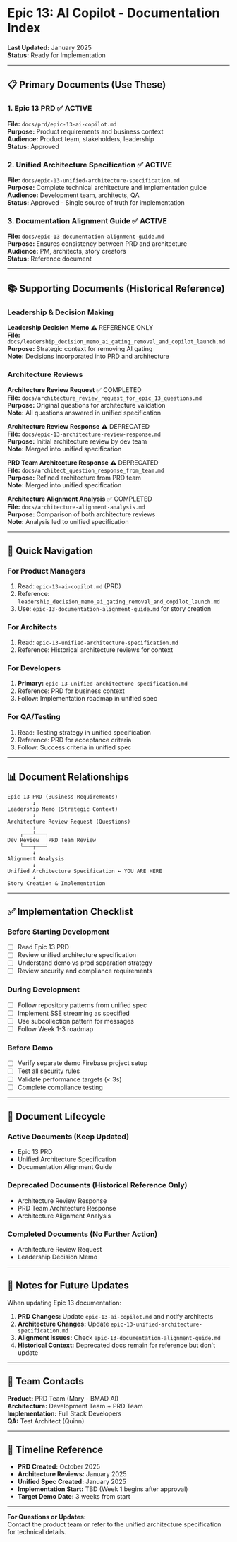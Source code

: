 # Epic 13: AI Copilot - Documentation Index

**Last Updated:** January 2025  
**Status:** Ready for Implementation  

---

## 📋 Primary Documents (Use These)

### 1. **Epic 13 PRD** ✅ ACTIVE
**File:** `docs/prd/epic-13-ai-copilot.md`  
**Purpose:** Product requirements and business context  
**Audience:** Product team, stakeholders, leadership  
**Status:** Approved

### 2. **Unified Architecture Specification** ✅ ACTIVE
**File:** `docs/epic-13-unified-architecture-specification.md`  
**Purpose:** Complete technical architecture and implementation guide  
**Audience:** Development team, architects, QA  
**Status:** Approved - Single source of truth for implementation

### 3. **Documentation Alignment Guide** ✅ ACTIVE
**File:** `docs/epic-13-documentation-alignment-guide.md`  
**Purpose:** Ensures consistency between PRD and architecture  
**Audience:** PM, architects, story creators  
**Status:** Reference document

---

## 📚 Supporting Documents (Historical Reference)

### Leadership & Decision Making

**Leadership Decision Memo** ⚠️ REFERENCE ONLY  
**File:** `docs/leadership_decision_memo_ai_gating_removal_and_copilot_launch.md`  
**Purpose:** Strategic context for removing AI gating  
**Note:** Decisions incorporated into PRD and architecture

### Architecture Reviews

**Architecture Review Request** ✅ COMPLETED  
**File:** `docs/architecture_review_request_for_epic_13_questions.md`  
**Purpose:** Original questions for architecture validation  
**Note:** All questions answered in unified specification

**Architecture Review Response** ⚠️ DEPRECATED  
**File:** `docs/epic-13-architecture-review-response.md`  
**Purpose:** Initial architecture review by dev team  
**Note:** Merged into unified specification

**PRD Team Architecture Response** ⚠️ DEPRECATED  
**File:** `docs/architect_question_response_from_team.md`  
**Purpose:** Refined architecture from PRD team  
**Note:** Merged into unified specification

**Architecture Alignment Analysis** ✅ COMPLETED  
**File:** `docs/architecture-alignment-analysis.md`  
**Purpose:** Comparison of both architecture reviews  
**Note:** Analysis led to unified specification

---

## 🎯 Quick Navigation

### For Product Managers
1. Read: `epic-13-ai-copilot.md` (PRD)
2. Reference: `leadership_decision_memo_ai_gating_removal_and_copilot_launch.md`
3. Use: `epic-13-documentation-alignment-guide.md` for story creation

### For Architects
1. Read: `epic-13-unified-architecture-specification.md`
2. Reference: Historical architecture reviews for context

### For Developers
1. **Primary:** `epic-13-unified-architecture-specification.md`
2. Reference: PRD for business context
3. Follow: Implementation roadmap in unified spec

### For QA/Testing
1. Read: Testing strategy in unified specification
2. Reference: PRD for acceptance criteria
3. Follow: Success criteria in unified spec

---

## 📊 Document Relationships

```
Epic 13 PRD (Business Requirements)
        ↓
Leadership Memo (Strategic Context)
        ↓
Architecture Review Request (Questions)
        ↓
    ┌───┴───┐
Dev Review   PRD Team Review
    └───┬───┘
        ↓
Alignment Analysis
        ↓
Unified Architecture Specification ← YOU ARE HERE
        ↓
Story Creation & Implementation
```

---

## ✅ Implementation Checklist

### Before Starting Development
- [ ] Read Epic 13 PRD
- [ ] Review unified architecture specification
- [ ] Understand demo vs prod separation strategy
- [ ] Review security and compliance requirements

### During Development
- [ ] Follow repository patterns from unified spec
- [ ] Implement SSE streaming as specified
- [ ] Use subcollection pattern for messages
- [ ] Follow Week 1-3 roadmap

### Before Demo
- [ ] Verify separate demo Firebase project setup
- [ ] Test all security rules
- [ ] Validate performance targets (< 3s)
- [ ] Complete compliance testing

---

## 🔄 Document Lifecycle

### Active Documents (Keep Updated)
- Epic 13 PRD
- Unified Architecture Specification
- Documentation Alignment Guide

### Deprecated Documents (Historical Reference Only)
- Architecture Review Response
- PRD Team Architecture Response
- Architecture Alignment Analysis

### Completed Documents (No Further Action)
- Architecture Review Request
- Leadership Decision Memo

---

## 📝 Notes for Future Updates

When updating Epic 13 documentation:

1. **PRD Changes:** Update `epic-13-ai-copilot.md` and notify architects
2. **Architecture Changes:** Update `epic-13-unified-architecture-specification.md`
3. **Alignment Issues:** Check `epic-13-documentation-alignment-guide.md`
4. **Historical Context:** Deprecated docs remain for reference but don't update

---

## 🤝 Team Contacts

**Product:** PRD Team (Mary - BMAD AI)  
**Architecture:** Development Team + PRD Team  
**Implementation:** Full Stack Developers  
**QA:** Test Architect (Quinn)  

---

## 📅 Timeline Reference

- **PRD Created:** October 2025
- **Architecture Reviews:** January 2025
- **Unified Spec Created:** January 2025
- **Implementation Start:** TBD (Week 1 begins after approval)
- **Target Demo Date:** 3 weeks from start

---

**For Questions or Updates:**  
Contact the product team or refer to the unified architecture specification for technical details.
